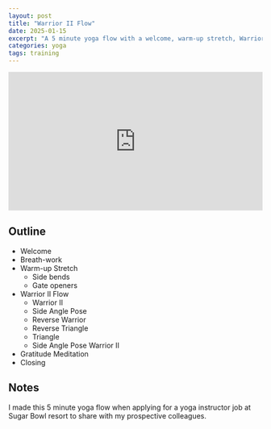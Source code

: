 ```yaml
---
layout: post
title: "Warrior II Flow"
date: 2025-01-15
excerpt: "A 5 minute yoga flow with a welcome, warm-up stretch, Warrior II Flow, and a gratitude meditation."
categories: yoga
tags: training
---
```


<iframe width="100%" height="275" src="https://www.youtube.com/embed/krROC18EsYs?si=7WWtm32aRHB7SccF" title="YouTube video player" frameborder="0" allow="accelerometer; autoplay; clipboard-write; encrypted-media; gyroscope; picture-in-picture; web-share" referrerpolicy="strict-origin-when-cross-origin" allowfullscreen></iframe> 
 
       
## Outline

* Welcome
* Breath-work 
* Warm-up Stretch
    * Side bends
    * Gate openers
* Warrior II Flow
    * Warrior II
    * Side Angle Pose
    * Reverse Warrior
    * Reverse Triangle
    * Triangle
    * Side Angle Pose
    Warrior II
* Gratitude Meditation
* Closing	

## Notes

I made this 5 minute yoga flow when applying for a yoga instructor job at Sugar Bowl resort to share with my prospective colleagues.